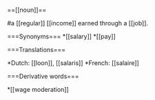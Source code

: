 ==[[noun]]==

#a [[regular]] [[income]] earned through a [[job]].

===Synonyms===
*[[salary]]
*[[pay]]

===Translations===

*Dutch: [[loon]], [[salaris]]
*French: [[salaire]]

===Derivative words===

*[[wage moderation]]